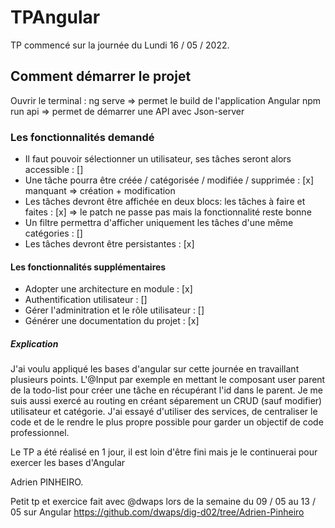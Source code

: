 # TPAngular

TP commencé sur la journée du Lundi 16 / 05 / 2022.

## Comment démarrer le projet

Ouvrir le terminal : 
ng serve => permet le build de l'application Angular
npm run api => permet de démarrer une API avec Json-server

### Les fonctionnalités demandé

- Il faut pouvoir sélectionner un utilisateur, ses tâches seront alors accessible : []
- Une tâche pourra être créée / catégorisée / modifiée / supprimée : [x] manquant => création + modification
- Les tâches devront être affichée en deux blocs: les tâches à faire et faites : [x] => le patch ne passe pas mais la fonctionnalité reste bonne
- Un filtre permettra d'afficher uniquement les tâches d'une même catégories : []
- Les tâches devront être persistantes : [x]

#### Les fonctionnalités supplémentaires

- Adopter une architecture en module : [x]
- Authentification utilisateur : []
- Gérer l'adminitration et le rôle utilisateur : []
- Générer une documentation du projet : [x]

##### Explication

J'ai voulu appliqué les bases d'angular sur cette journée en travaillant plusieurs points. 
L'@Input par exemple en mettant le composant user parent de la todo-list pour créer une tâche en récupérant l'id dans le parent. 
Je me suis aussi exercé au routing en créant séparement un CRUD (sauf modifier) utilisateur et catégorie. 
J'ai essayé d'utiliser des services, de centraliser le code et de le rendre le plus propre possible pour garder un objectif de code professionnel.

Le TP a été réalisé en 1 jour, il est loin d'être fini mais je le continuerai pour exercer les bases d'Angular

Adrien PINHEIRO.

Petit tp et exercice fait avec @dwaps lors de la semaine du 09 / 05 au 13 / 05 sur Angular
https://github.com/dwaps/dig-d02/tree/Adrien-Pinheiro
